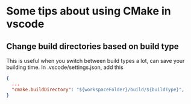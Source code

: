 # Some tips about using CMake in vscode

## Change build directories based on build type

This is useful when you switch between build types a lot, can save your building time.
In .vscode/settings.json, add this
```json
{
  ...
  "cmake.buildDirectory": "${workspaceFolder}/build/${buildType}",
}
```

